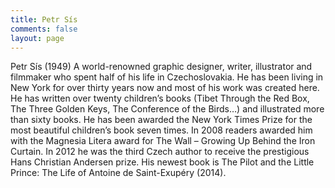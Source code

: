 ```yaml
---
title: Petr Sís
comments: false
layout: page
---
```

Petr Sís (1949) A world-renowned graphic designer, writer, illustrator and filmmaker who spent half of his life in Czechoslovakia. He has been living in New York for over thirty years now and most of his work was created here. He has written over twenty children’s books (Tibet Through the Red Box, The Three Golden Keys, The Conference of the Birds…) and illustrated more than sixty books. He has been awarded the New York Times Prize for the most beautiful children’s book seven times. In 2008 readers awarded him with the Magnesia Litera award for The Wall – Growing Up Behind the Iron Curtain. In 2012 he was the third Czech author to receive the prestigious Hans Christian Andersen prize. His newest book is The Pilot and the Little Prince: The Life of Antoine de Saint-Exupéry (2014).
